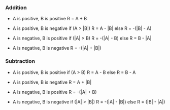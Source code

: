 ### Addition

+ A is positive, B is positive
   R = A + B

+ A is positive, B is negative
   if (A > |B|)
       R = A - |B|
   else
       R = -(|B| - A)

+ A is negative, B is positive
   if (|A| > B)
       R = -(|A| - B)
   else
       R = B - |A|

+ A is negative, B is negative
   R = -(|A| + |B|)

### Subtraction

+ A is positive, B is positive
   if (A > B)
       R = A - B
   else
       R = B - A

+ A is positive, B is negative
   R = A + |B|

+ A is negative, B is positive
   R = -(|A| + B)

+ A is negative, B is negative
   if (|A| > |B|)
       R = -(|A| - |B|)
  else
       R = (|B| - |A|)
